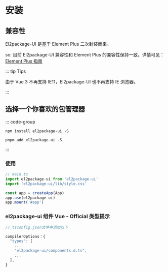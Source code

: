 <!--
 * @Description:
 * @Author: wangChao 6141364@qq.com
 * @Date: 2025-01-09 10:39:29
 * @LastEditors: wangChao 6141364@qq.com
 * @LastEditTime: 2025-01-09 13:23:46
 * @FilePath: \el2package-ui\docs\guide\index.md
 * Endless Story. - NANA
-->

# 安装

## 兼容性 &nbsp;<VersionTag/>

El2package-UI 是基于 Element Plus <VersionTag :version="version"/> 二次封装而来。 <br>

so: 目前 El2package-UI 兼容性和 Element Plus 的兼容性保持一致。详情可见：[Element Plus 指南](https://element-plus.org/zh-CN/guide/installation.html 'Element Plus 指南')

::: tip Tips

由于 Vue 3 不再支持 IE11，El2package-UI 也不再支持 IE 浏览器。

:::

## 选择一个你喜欢的包管理器

::: code-group

```bash:no-line-numbers[npm]
npm install el2package-ui -S
```

```bash:no-line-numbers[pnpm]
pnpm add el2package-ui -S
```

:::

### 使用

```js
// main.ts
import el2package-ui from 'el2package-ui'
import 'el2package-ui/lib/style.css'

const app = createApp(App)
app.use(el2package-ui)
app.mount('#app')
```

### el2package-ui 组件 Vue - Official 类型提示

```js
// tsconfig.json文件中添加以下

compilerOptions：{
  "types": [
    ...
    "el2package-ui/components.d.ts",
    ...
  ],
}

```

<!--
### docs文档结构目录

```
├─ examples               # VPDemo组件自动解析此文件夹下的所有.vue文件
├─ components             # .md文件
├─ public                 # 静态资源文件
├─ .vitepress
│  ├─ config              # 插件配置
|  │  ├─ global.ts        # 全局变量定义
|  │  └─ plugins.ts       # 自定义.md文件渲染
│  ├─ theme               # 主题配置
│  ├─ utils               # 文档展开隐藏代码高亮
│  ├─ vitepress
|  │  ├─ vp-demo          # VPDemo组件源码
|  │  ├─ style            # VPDemo组件样式
|  │  └─ index.ts         # 暴露VPDemo组件
│  └─ config.ts           # vitepress配置文件
├─ index.md               # 文档home页面
├─ tsconfig.json          # typescript 全局配置
└─ vite.config.ts         # vite 全局配置文件（支持tsx）
``` -->

<script setup>
  import { version } from 'element-plus'
</script>
